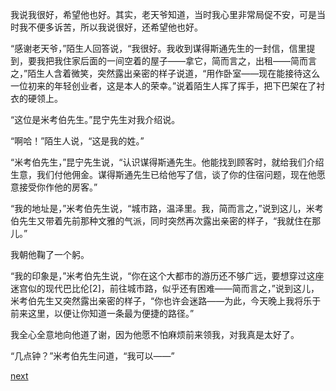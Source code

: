 
我说我很好，希望他也好。其实，老天爷知道，当时我心里非常局促不安，可是当时我不便多诉苦，所以我说很好，还希望他也好。

“感谢老天爷，”陌生人回答说，“我很好。我收到谋得斯通先生的一封信，信里提到，要我把我住家后面的一间空着的屋子——拿它，简而言之，出租——简而言之，”陌生人含着微笑，突然露出亲密的样子说道，“用作卧室——现在能接待这么一位初来的年轻创业者，这是本人的荣幸。”说着陌生人挥了挥手，把下巴架在了衬衣的硬领上。

“这位是米考伯先生。”昆宁先生对我介绍说。

“啊哈！”陌生人说，“这是我的姓。”

“米考伯先生，”昆宁先生说，“认识谋得斯通先生。他能找到顾客时，就给我们介绍生意，我们付他佣金。谋得斯通先生已给他写了信，谈了你的住宿问题，现在他愿意接受你作他的房客。”

“我的地址是，”米考伯先生说，“城市路，温泽里。我，简而言之，”说到这儿，米考伯先生又带着先前那种文雅的气派，同时突然再次露出亲密的样子，“我就住在那儿。”

我朝他鞠了一个躬。

“我的印象是，”米考伯先生说，“你在这个大都市的游历还不够广远，要想穿过这座迷宫似的现代巴比伦[2]，前往城市路，似乎还有困难——简而言之，”说到这儿，米考伯先生又突然露出亲密的样子，“你也许会迷路——为此，今天晚上我将乐于前来这里，以便让你知道一条最为便捷的路径。”

我全心全意地向他道了谢，因为他愿不怕麻烦前来领我，对我真是太好了。

“几点钟？”米考伯先生问道，“我可以——”

[next](page154)